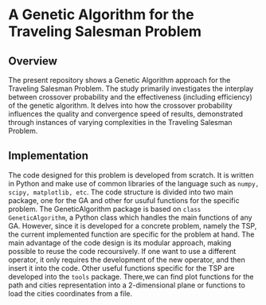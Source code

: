 # A Genetic Algorithm for the Traveling Salesman Problem
## Overview
The present repository shows a Genetic Algorithm approach for the Traveling Salesman Problem. The study primarily
investigates the interplay between crossover probability and the effectiveness (including efficiency) of the genetic
algorithm. It delves into how the crossover probability influences the quality and convergence speed of results,
demonstrated through instances of varying complexities in the Traveling Salesman Problem.
## Implementation
The code designed for this problem is developed from scratch. It is written in Python and make use of common libraries of the language such as ``numpy, scipy, matplotlib, etc``. The code structure is divided into two main package, 
one for the GA and other for usuful functions for the specific problem.
The GeneticAlgorithm package is based on ``class GeneticAlgorithm``, a Python class which handles the main
functions of any GA. However, since it is developed for a concrete problem, namely the TSP, the current implemented
function are specific for the problem at hand. The main advantage of the code design is its modular approach, making
possible to reuse the code recoursively. If one want to use a different operator, it only requires the development of the
new operator, and then insert it into the code.
Other useful functions specific for the TSP are developed into the ``tools`` package. There,we can find plot functions
for the path and cities representation into a 2-dimensional plane or functions to load the cities coordinates from a file.
